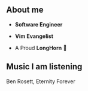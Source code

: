 
## About me

- **Software Engineer**

- **Vim Evangelist**

- A Proud **LongHorn** 🤘

## Music I am listening

Ben Rosett, Eternity Forever
